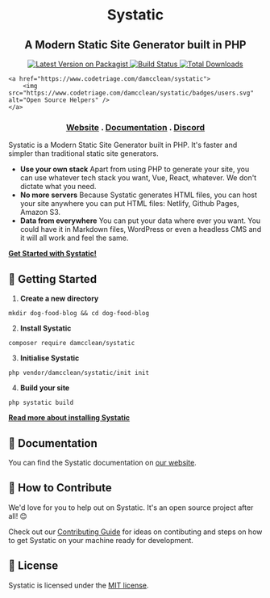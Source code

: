 <h1 align="center">
    Systatic
</h1>

<h2 align="center">
    A Modern Static Site Generator built in PHP
</h2>

<p align="center">
    <a href="https://packagist.org/packages/damcclean/systatic">
        <img src="https://img.shields.io/packagist/v/damcclean/systatic.svg?style=flat-square" alt="Latest Version on Packagist" />
    </a>
    <a href="https://travis-ci.com/damcclean/Systatic">
        <img src="https://travis-ci.com/damcclean/Systatic.svg?branch=master" alt="Build Status" />
    </a>
    <a href="https://packagist.org/packages/damcclean/systatic">
        <img src="https://img.shields.io/packagist/dt/damcclean/systatic.svg?style=flat-square" alt="Total Downloads" />
    </a>
    
    <a href="https://www.codetriage.com/damcclean/systatic">
        <img src="https://www.codetriage.com/damcclean/systatic/badges/users.svg" alt="Open Source Helpers" />
    </a>
</p>

<h3 align="center">
    <a href="https://systatic.co">Website</a>
    <span> . </span>
    <a href="https://systatic.co/docs">Documentation</a>
    <span> . </span>
    <a href="https://discord.gg/zSg3MHv">Discord</a>
</h3>

Systatic is a Modern Static Site Generator built in PHP. It's faster and simpler than traditional static site generators.

* **Use your own stack** Apart from using PHP to generate your site, you can use whatever tech stack you want, Vue, React, whatever. We don't dictate what you need.
* **No more servers** Because Systatic generates HTML files, you can host your site anywhere you can put HTML files: Netlify, Github Pages, Amazon S3.
* **Data from everywhere** You can put your data where ever you want. You could have it in Markdown files, WordPress or even a headless CMS and it will all work and feel the same.

[**Get Started with Systatic!**](https://systatic.co/docs/installation)

## 🚀 Getting Started

1. **Create a new directory**

```
mkdir dog-food-blog && cd dog-food-blog
```

2. **Install Systatic**

```
composer require damcclean/systatic
```

3. **Initialise Systatic**

```
php vendor/damcclean/systatic/init init
```

4. **Build your site**

```
php systatic build
```

[**Read more about installing Systatic**](https://systatic.co/docs/installation)

## 🏫 Documentation

You can find the Systatic documentation on [our website](https://systatic.co/docs).

## 🤲 How to Contribute

We'd love for you to help out on Systatic. It's an open source project after all! 😊

Check out our [Contributing Guide](https://github.com/damcclean/Systatic/blob/master/CONTRIBUTING.md) for ideas on contibuting and steps on how to get Systatic on your machine ready for development.

## 📝 License

Systatic is licensed under the [MIT license](https://github.com/damcclean/Systatic/blob/master/LICENSE).
